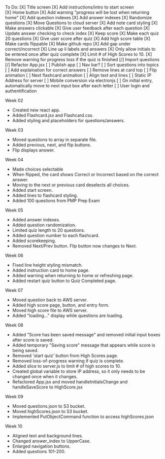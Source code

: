 To Do:
  [X] Title screen
  [X] Add instructions/intro to start screen  
  [X] Home button
  [X] Add warning "progress will be lost when returning home"
  [X] Add question indexes
  [X] Add answer indexes
  [X] Randomize questions
  [X] Move Questions to cloud server
  [X] Add note card styling
  [X] Make answers clickable
  [X] Give user feedback after each question
  [X] Update answer checking to check index
  [X] Keep score
  [X] Make each quiz 20 questions
  [X] Give user score after quiz
  [X] Add high score table
  [X] Make cards flippable
  [X] Make github repo
  [X] Add gap under correct/incorrect
  [X] Line up li labels and answers
  [X] Only allow initials to be entered once after quiz complete
  [X] Limit # of High Scores to 10.
  [X] Remove warning for progress loss if the quiz is finished
  [/] Import questions 
  [/] Refactor App.jsx
  [ ] Publish app
  [ ] Nav bar?
  [ ] Sort questions into topics
  [ ] Add explaination for correct answers 
  [ ] Remove lines at card top
  [ ] Flip animation
  [ ] Next flashcard animation
  [ ] Align text and lines
  [ ] Static IP Address for server
  [ ] Mobile conversion via electronjs
  [ ] On initial entry, automatically move to next input box after each letter
  [ ] User login and authentification
 
  
Week 02
  - Created new react app.
  - Added Flashcard.jsx and Flashcard.css. 
  - Added styling and placeholders for questions/answers.  

Week 03
  - Moved questions to array in separate file. 
  - Added previous, next, and flip buttons. 
  - Flip displays answer. 

Week 04
  - Made choices selectable
  - When flipped, the card shows Correct or Incorrect based on the correct answer. 
  - Moving to the next or previous card deselects all choices. 
  - Added start screen.
  - Added lines to flashcard styling. 
  - Added 100 questions from PMP Prep Exam

Week 05 
  - Added answer indexes. 
  - Added question randomization. 
  - Limited quiz length to 20 questions. 
  - Added question number to each flashcard. 
  - Added scorekeeping. 
  - Removed Next/Prev button. Flip button now changes to Next. 

Week 06
  - Fixed line height styling mismatch.
  - Added instruction card to home page. 
  - Added warning when returning to home or refreshing page. 
  - Added restart quiz button to Quiz Completed page. 

Week 07
  - Moved question back to AWS server.
  - Added high score page, button, and entry form. 
  - Moved high score file to AWS server. 
  - Added "loading..." display while questions are loading. 

Week 08
  - Added "Score has been saved message" and removed initial input boxes after score is saved. 
  - Added temporary "Saving score" message that appears while score is being saved. 
  - Removed 'start quiz' button from High Scores page. 
  - Removed loss-of-progress warning if quiz is complete. 
  - Added slice to server.js to limit # of high scores to 10. 
  - Created global variable to store IP address, so it only needs to be changed once when it changes. 
  - Refactored App.jsx and moved handleInitialsChange and handleSaveScore to HighScore.jsx

Week 09
  - Moved questions.json to S3 bucket. 
  - Moved highScores.json to S3 bucket. 
  - Implemented PutObjectCommand function to access highScores.json

Week 10
  - Aligned text and background lines.
  - Changed answer_index to UpperCase.
  - Enlarged navigation buttons. 
  - Added questions 101-200. 
